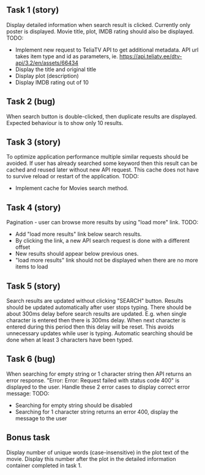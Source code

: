 ## Task 1 (story)
Display detailed information when search result is clicked.
Currently only poster is displayed. Movie title, plot, IMDB rating should also be displayed.
TODO:
- Implement new request to TeliaTV API to get additional metadata. API url takes item type and id as parameters, ie. https://api.teliatv.ee/dtv-api/3.2/en/assets/66434
- Display the title and original title
- Display plot (description)
- Display IMDB rating out of 10

## Task 2 (bug)
When search button is double-clicked, then duplicate results are displayed.
Expected behaviour is to show only 10 results.

## Task 3 (story)
To optimize application performance multiple similar requests should be avoided.
If user has already searched some keyword then this result can be cached and reused later without new API request.
This cache does not have to survive reload or restart of the application.
TODO:
- Implement cache for Movies search method.

## Task 4 (story)
Pagination - user can browse more results by using "load more" link.
TODO:
- Add "load more results" link below search results.
- By clicking the link, a new API search request is done with a different offset
- New results should appear below previous ones.
- "load more results" link should not be displayed when there are no more items to load

## Task 5 (story)
Search results are updated without clicking "SEARCH" button. Results should be updated automatically after user
stops typing. There should be about 300ms delay before search results are updated. E.g. when single character is entered then
there is 300ms delay. When next character is entered during this period then this delay will be reset. This avoids
unnecessary updates while user is typing. Automatic searching should be done when at least 3 characters have been typed.

## Task 6 (bug)
When searching for empty string or 1 character string then API returns an error response.
"Error: Error: Request failed with status code 400" is displayed to the user.
Handle these 2 error cases to display correct error message:
TODO:
* Searching for empty string should be disabled
* Searching for 1 character string returns an error 400, display the message to the user

## Bonus task
Display number of unique words (case-insensitive) in the plot text of the movie.
Display this number after the plot in the detailed information container completed in task 1.
